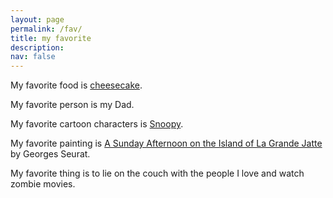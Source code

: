 ```yaml
---
layout: page
permalink: /fav/
title: my favorite
description:
nav: false
---
```

My favorite food is [cheesecake](https://www.youtube.com/watch?v=tspdJ6hxqnc).

My favorite person is my Dad.

My favorite cartoon characters is [Snoopy](https://www.peanuts.com/about/snoopy).

My favorite painting is [A Sunday Afternoon on the Island of La Grande Jatte](https://www.artic.edu/artworks/27992/a-sunday-on-la-grande-jatte-1884) by Georges Seurat.

My favorite thing is to lie on the couch with the people I love and watch zombie movies.

